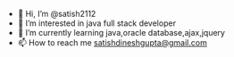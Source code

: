 - 👋 Hi, I’m @satish2112
- 👀 I’m interested in java full stack developer
- 🌱 I’m currently learning java,oracle database,ajax,jquery
- 📫 How to reach me satishdineshgupta@gmail.com

<!---
satish2112/satish2112 is a ✨ special ✨ repository because its `README.md` (this file) appears on your GitHub profile.
You can click the Preview link to take a look at your changes.
--->
